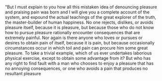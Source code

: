 "But I must explain to you how all this mistaken idea of denouncing pleasure and praising pain 
was born and I will give you a complete account of the system, 
and expound the actual teachings of the great explorer of the truth, the master-builder of human happiness. 
No one rejects, dislikes, or avoids pleasure itself, because it is pleasure, but because those who do not 
know how to pursue pleasure rationally encounter consequences that are extremely painful. Nor again is there 
anyone who loves or pursues or desires to obtain pain of itself, because it is pain, but because occasionally 
circumstances occur in which toil and pain can procure him some great pleasure. To take a trivial example, 
which of us ever undertakes laborious physical exercise, except to obtain some advantage from it? But who has 
any right to find fault with a man who chooses to enjoy a pleasure that has no annoying consequences, or one 
who avoids a pain that produces no resultant pleasure